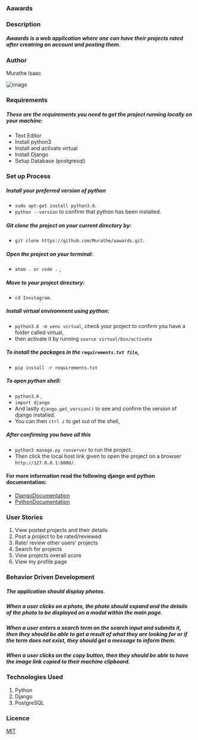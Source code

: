 ### Aawards
### Description
##### Awaards is a web application where one can have their projects rated after creatring an account and posting them.
### Author
Murathe Isaac

![image](https://user-images.githubusercontent.com/29546502/74370737-a7220f00-4de8-11ea-9400-0a3884fca4ff.png)

### Requirements
##### These are the requirements you need to get the project running locally on your machine:
  - Text Editor
  - Install python3
  - Install and activate virtual
  - Install Django
  - Setup Database (postgresql)
  

### Set up Process
##### Install your preferred version of python
  - ```sudo apt-get install python3.6```.
  - ```python --version``` to confirm that python has been installed.

##### Git clone the project on your current directory by:
  - ```git clone https://github.com/Murathe/aawards.git```.
##### Open the project on your terminal:
  - ```atom . or code .``` , 
##### Move to your project directory:
  - ```cd Innstagram```.
##### Install virtual environment using python:
  - ```python3.6 -m venv virtual```, check your project to confirm you have a folder called virtual,
  - then activate it by running ```source virtual/bin/activate```
##### To install the packages in the ```requirements.txt file```,
  - ```pip install -r requirements.txt```  
##### To open python shell:
  - ```python3.6``` ,
  - ```import django```
  - And lastly ```django.get_version()``` to see and confirm the version of django installed.
  - You can then ```ctrl z``` to get out of the shell,
##### After confirming you have all this
  - ```python3 manage.py runserver``` to run the project.
  - Then click the local host link given to open the project on a browser ```http://127.0.0.1:8000/```.


#### For more information read the following django and python documentation:
  - [DjangoDocumentation](https://docs.djangoproject.com/en/1.11/intro/install/)
  - [PythonDocumentation](https://www.python.org/doc/)



### User Stories
1. View posted projects and their details
2. Post a project to be rated/reviewed
3. Rate/ review other users' projects
4. Search for projects 
5. View projects overall score
6. View my profile page

### Behavior Driven Development
##### The application should display photos.
##### When a user clicks on a photo, the photo should expand and the details of the photo to be displayed on a modal within the main page.
##### When a user enters a search term on the search input and submits it, then they should be able to get a result of what they are looking for or if the term does not exist, they should get a message to inform them.
##### When a user clicks on the copy button, then they should be able to have the image link copied to their machine clipboard.

### Technologies Used
1. Python
2. Django
3. PostgreSQL


### Licence
[MIT](LICENSE)

